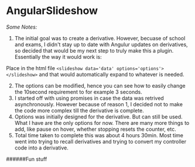 # AngularSlideshow

*Some Notes:*

1. The initial goal was to create a derivative. However, becuase of school and exams, I didn't stay up to date with Angulur updates on derivatives, so decided that would be my next step to truly make this a plugin. Essentially the way it would work is: 
  
  Place in the html file `<slideshow data='data' options='options'></slideshow>` and that would automatically expand to whatever is needed. 

2. The options can be modified, hence you can see how to easily change the 10second requirement to for example 3 seconds.
3. I started off with using promises in case the data was retrived asynchronously. However because of reason 1, I decided not to make the code more complex till the derivative is complete.
4. Options was initially designed for the derivative. But can still be used. What I have are the only options for now. There are many more things to add, like pause on hover, whether stopping resets the counter, etc. 
5. Total time taken to complete this was about 4 hours 30min. Most time went into trying to recall derivatives and trying to convert my controller code into a derivative.

######Fun stuff
